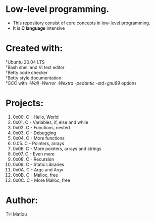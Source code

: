 # Low-level programming.

- This repository consist of core concepts in low-level programming.
- It is <b>C language</b> intensive

# Created with:

°Ubuntu 20.04 LTS <br>
°Bash shell and Vi text editor <br>
°Betty code checker <br>
°Betty style documentation <br>
°GCC with _-Wall -Werror -Wextra -pedantic -std=gnu89_ options

# Projects:

1. 0x00. C - Hello, World
2. 0x01. C - Variables, if, else and while
3. 0x02. C - Functions, nested
4. 0x03. C - Debugging
5. 0x04. C - More functions
6. 0.05. C - Pointers, arrays
7. 0x06. C - More pointers, arrays and strings
8. 0x07. C - Even more
9. 0x08. C - Recursion
10. 0x09. C - Static Libraries
11. 0x0A. C - Argc and Argv
12. 0x0B. C - Malloc, free
13. 0x0C. C - More Malloc, free

# Author:

TH Matlou

